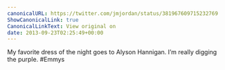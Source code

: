 ```yaml
---
canonicalURL: https://twitter.com/jmjordan/status/381967609715232769
ShowCanonicalLink: true
CanonicalLinkText: View original on
date: 2013-09-23T02:25:49+00:00
---
```

My favorite dress of the night goes to Alyson Hannigan. I’m really digging the purple. #Emmys